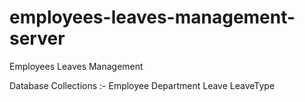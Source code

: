 # employees-leaves-management-server
Employees Leaves Management


Database Collections :-
    Employee
    Department
    Leave
    LeaveType
